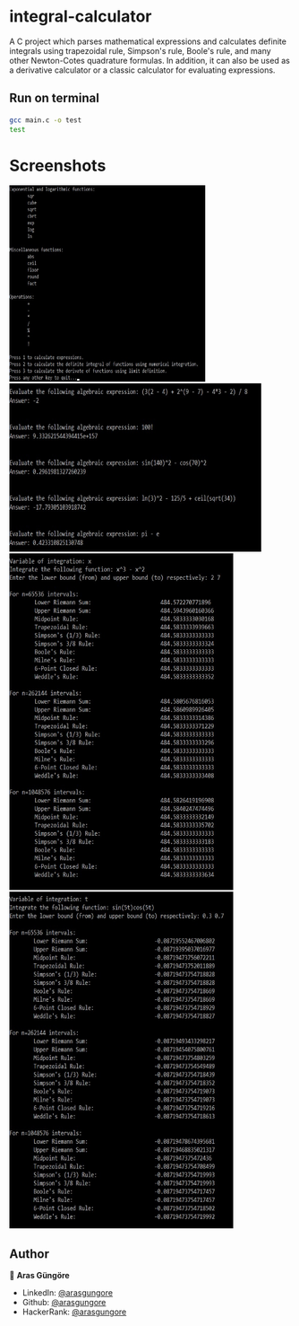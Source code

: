 # integral-calculator

A C project which parses mathematical expressions and calculates definite integrals using trapezoidal rule, Simpson's rule, Boole's rule, and many other Newton-Cotes quadrature formulas. In addition, it can also be used as a derivative calculator or a classic calculator for evaluating expressions.



## Run on terminal

```sh
gcc main.c -o test
test
```



# Screenshots

<p float="left">
    <img alt="Screenshot" src="https://github.com/arasgungore/integral-calculator/blob/main/Screenshots/title_screen.jpg" width="350" height="350">
    <img alt="Screenshot" src="https://github.com/arasgungore/integral-calculator/blob/main/Screenshots/calculator.jpg" width="450" height="300">
    <img alt="Screenshot" src="https://github.com/arasgungore/integral-calculator/blob/main/Screenshots/integral_1.jpg" width="400" height="600">
    <img alt="Screenshot" src="https://github.com/arasgungore/integral-calculator/blob/main/Screenshots/integral_2.jpg" width="400" height="600">
</p>



## Author

👤 **Aras Güngöre**

* LinkedIn: [@arasgungore](https://www.linkedin.com/in/arasgungore)
* Github: [@arasgungore](https://github.com/arasgungore)
* HackerRank: [@arasgungore](https://www.hackerrank.com/arasgungore)
